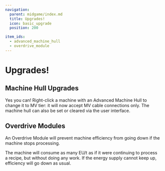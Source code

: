 ```yaml
---
navigation:
  parent: midgame/index.md
  title: Upgrades!
  icon: basic_upgrade
  position: 200

item_ids:
  - advanced_machine_hull
  - overdrive_module
---
```


# Upgrades!

## Machine Hull Upgrades

<Recipe id="modern_industrialization:electric_age/hull/advanced_machine_hull_asbl" />

Yes you can! Right-click a machine with an Advanced Machine Hull to change it to MV tier: it will now accept MV cable connections only. The machine hull can also be set or cleared via the user interface.

## Overdrive Modules

<Recipe id="modern_industrialization:electric_age/component/craft/overdrive_module_asbl" />

An Overdrive Module will prevent machine efficiency from going down if the machine stops processing.

The machine will consume as many EU/t as if it were continuing to process a recipe, but without doing any work. If the energy supply cannot keep up, efficiency will go down as usual.
